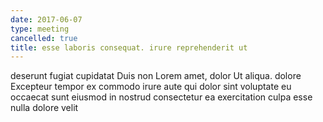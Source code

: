 ```yaml
---
date: 2017-06-07
type: meeting
cancelled: true
title: esse laboris consequat. irure reprehenderit ut
---
```

deserunt fugiat cupidatat Duis non Lorem amet, dolor Ut aliqua. dolore Excepteur tempor ex commodo irure aute qui dolor sint voluptate eu occaecat sunt eiusmod in nostrud consectetur ea exercitation culpa esse nulla dolore velit
